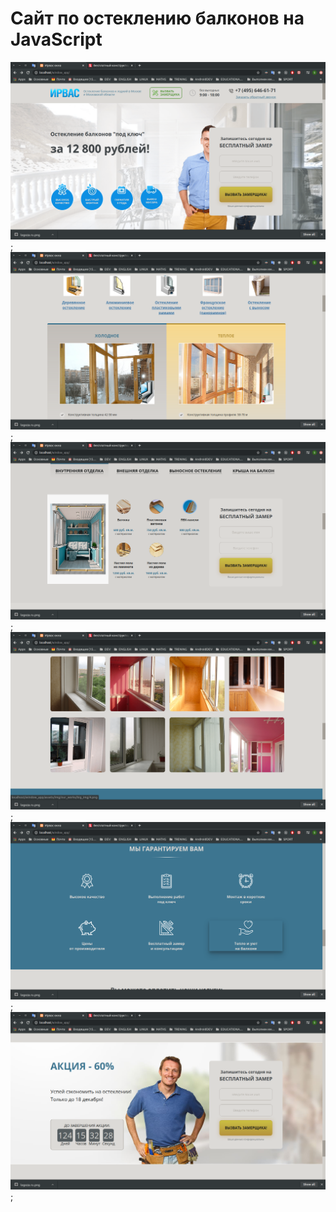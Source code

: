# Сайт по остеклению балконов на JavaScript


![1](src/assets/img/readme/1.png);
![2](src/assets/img/readme/2.png);
![3](src/assets/img/readme/3.png);
![4](src/assets/img/readme/4.png);
![5](src/assets/img/readme/5.png);
![6](src/assets/img/readme/6.png);
